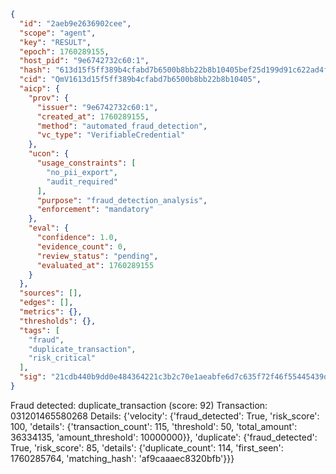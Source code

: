 ```json
{
  "id": "2aeb9e2636902cee",
  "scope": "agent",
  "key": "RESULT",
  "epoch": 1760289155,
  "host_pid": "9e6742732c60:1",
  "hash": "613d15f5ff389b4cfabd7b6500b8bb22b8b10405bef25d199d91c622ad4fb3bf",
  "cid": "QmV1613d15f5ff389b4cfabd7b6500b8bb22b8b10405",
  "aicp": {
    "prov": {
      "issuer": "9e6742732c60:1",
      "created_at": 1760289155,
      "method": "automated_fraud_detection",
      "vc_type": "VerifiableCredential"
    },
    "ucon": {
      "usage_constraints": [
        "no_pii_export",
        "audit_required"
      ],
      "purpose": "fraud_detection_analysis",
      "enforcement": "mandatory"
    },
    "eval": {
      "confidence": 1.0,
      "evidence_count": 0,
      "review_status": "pending",
      "evaluated_at": 1760289155
    }
  },
  "sources": [],
  "edges": [],
  "metrics": {},
  "thresholds": {},
  "tags": [
    "fraud",
    "duplicate_transaction",
    "risk_critical"
  ],
  "sig": "21cdb440b9dd0e484364221c3b2c70e1aeabfe6d7c635f72f46f55445439dc03"
}
```

Fraud detected: duplicate_transaction (score: 92)
Transaction: 031201465580268
Details: {'velocity': {'fraud_detected': True, 'risk_score': 100, 'details': {'transaction_count': 115, 'threshold': 50, 'total_amount': 36334135, 'amount_threshold': 10000000}}, 'duplicate': {'fraud_detected': True, 'risk_score': 85, 'details': {'duplicate_count': 114, 'first_seen': 1760285764, 'matching_hash': 'af9caaaec8320bfb'}}}